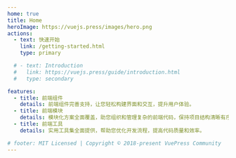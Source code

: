 ```yaml
---
home: true
title: Home
heroImage: https://vuejs.press/images/hero.png
actions:
  - text: 快速开始
    link: /getting-started.html
    type: primary

  # - text: Introduction
  #   link: https://vuejs.press/guide/introduction.html
  #   type: secondary

features:
  - title: 前端组件
    details: 前端组件完善支持，让您轻松构建界面和交互，提升用户体验。
  - title: 前端模块
    details: 模块化方案全面覆盖，助您组织和管理复杂的前端代码，保持项目结构清晰有序。
  - title: 前端工具
    details: 实用工具集全面提供，帮助您优化开发流程，提高代码质量和效率。

# footer: MIT Licensed | Copyright © 2018-present VuePress Community
---
```


<!-- This is the content of home page. Check [Home Page Docs][default-theme-home] for more details.

[default-theme-home]: https://vuejs.press/reference/default-theme/frontmatter.html#home-page -->
